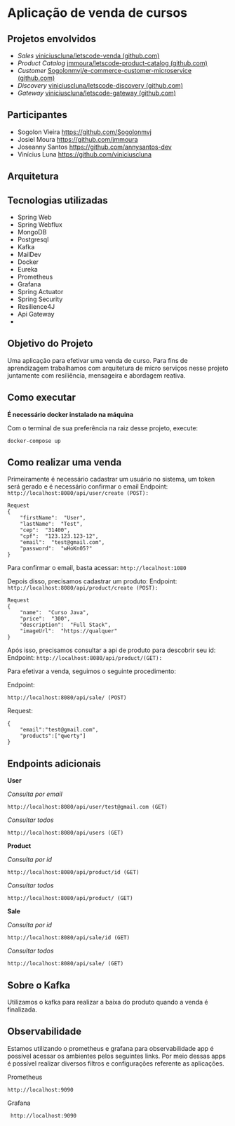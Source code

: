 # **Aplicação de venda de cursos**

## **Projetos envolvidos**

 - *Sales* [viniciuscluna/letscode-venda (github.com)](https://github.com/viniciuscluna/letscode-venda)
 - *Product Catalog* [jmmoura/letscode-product-catalog (github.com)](https://github.com/jmmoura/letscode-product-catalog)
 - *Customer* [Sogolonmvj/e-commerce-customer-microservice (github.com)](https://github.com/Sogolonmvj/e-commerce-customer-microservice)
 - *Discovery* [viniciuscluna/letscode-discovery (github.com)](https://github.com/viniciuscluna/letscode-discovery)
 - *Gateway* [viniciuscluna/letscode-gateway (github.com)](https://github.com/viniciuscluna/letscode-gateway)

## **Participantes**
 - Sogolon Vieira <https://github.com/Sogolonmvj> 
 - Josiel Moura <https://github.com/jmmoura> 
 - Joseanny Santos <https://github.com/annysantos-dev> 
 - Vinícius Luna <https://github.com/viniciuscluna>

 ## **Arquitetura**



## **Tecnologias utilizadas**
 - Spring Web
 - Spring Webflux
 - MongoDB
 - Postgresql
 - Kafka
 - MailDev
 - Docker
 - Eureka
 - Prometheus
 - Grafana
 - Spring Actuator
 -  Spring Security
 - Resilience4J
 - Api Gateway
 - 
## **Objetivo do Projeto**

Uma aplicação para efetivar uma venda de curso. Para fins de aprendizagem trabalhamos com arquitetura de micro serviços nesse projeto juntamente com resiliência, mensageira e abordagem reativa. 

## **Como executar**

**É necessário docker instalado na máquina**

Com o terminal de sua preferência na raiz desse projeto, execute:

    docker-compose up

## **Como realizar uma venda**

Primeiramente é necessário cadastrar um usuário no sistema, um token será gerado e é necessário confirmar o email
Endpoint: 
`http://localhost:8080/api/user/create (POST):`

    Request
    {
	    "firstName":  "User",
		"lastName":  "Test",
		"cep":  "31400",
		"cpf":  "123.123.123-12",
		"email":  "test@gmail.com",
		"password":  "wHoKn05?"
	}

Para confirmar o email, basta acessar:
`http://localhost:1080`

Depois disso, precisamos cadastrar um produto:
Endpoint: 
`http://localhost:8080/api/product/create (POST):`

    Request
    {
	    "name":  "Curso Java",
	    "price":  "300",
	    "description":  "Full Stack",
	    "imageUrl":  "https://qualquer"
    }

Após isso, precisamos consultar a api de produto para descobrir seu id:
   Endpoint: 
`http://localhost:8080/api/product/(GET):`

Para efetivar a venda, seguimos o seguinte procedimento:

Endpoint: 

    http://localhost:8080/api/sale/ (POST)

Request:

    {
	    "email":"test@gmail.com",
	    "products":["qwerty"]
    }


## **Endpoints adicionais**

**User**

*Consulta por email*

	http://localhost:8080/api/user/test@gmail.com (GET)

*Consultar todos*

    http://localhost:8080/api/users (GET)

**Product**

*Consulta por id*

	http://localhost:8080/api/product/id (GET)

*Consultar todos*

    http://localhost:8080/api/product/ (GET)

**Sale**

*Consulta por id*

	http://localhost:8080/api/sale/id (GET)

*Consultar todos*

    http://localhost:8080/api/sale/ (GET)

## Sobre o Kafka

Utilizamos o kafka para realizar a baixa do produto quando a venda é finalizada.

## Observabilidade

Estamos utilizando o prometheus e grafana para observabilidade app é possível acessar os ambientes pelos seguintes links. Por meio dessas apps é possível realizar diversos filtros e configurações referente as aplicações.

Prometheus

	http://localhost:9090

Grafana 

     http://localhost:9090

